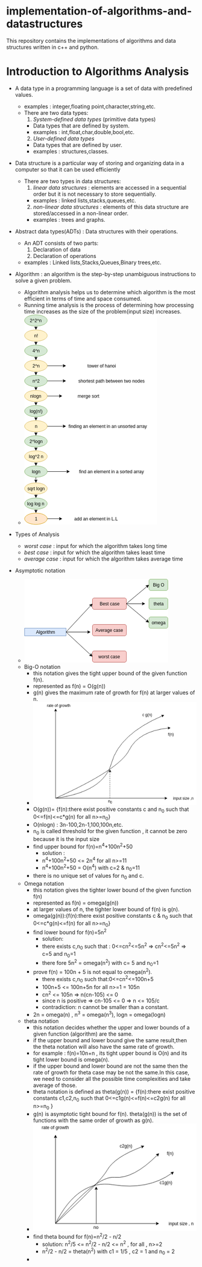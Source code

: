 # implementation-of-algorithms-and-datastructures
This repository contains the implementations of algorithms and data structures written in c++ and python.

# Introduction to Algorithms Analysis
- A data type in a programming language is a set of data with predefined values.
  - examples : integer,floating point,character,string,etc.
  - There are two data types:
    1. *System-defined data types* (primitive data types)
      - Data types that are defined by system.
      - examples : int,float,char,double,bool,etc.  
    2. *User-defined data types*
      - Data types that are defined by user.
      - examples : structures,classes.

- Data structure is a particular way of storing and organizing data in a computer so that it can be used efficiently
  - There are two types in data structures:
    1. *linear data structures* : elements are accessed in a sequential order but it is not necessary to store sequentially.
      - examples : linked lists,stacks,queues,etc.
    2. *non-linear data structures* : elements of this data structure are stored/accessed in a non-linear order.
      - examples : trees and graphs.

- Abstract data types(ADTs) : Data structures with their operations.
  - An ADT consists of two parts:
    1. Declaration of data
    2. Declaration of operations
  - examples : Linked lists,Stacks,Queues,Binary trees,etc.

- Algorithm : an algorithm is the step-by-step unambiguous instructions to solve a given problem.
  - Algorithm analysis helps us to determine which algorithm is the most efficient in terms of time and space consumed.
  - Running time analysis is the process of determining how processing time increases as the size of the problem(input size)       increases.
  -  ![relationship between different rate of growth](/images/rate_of_growth.png)
  
- Types of Analysis
  - *worst case* : input for which the algorithm takes long time
  - *best case* : input for which the algorithm takes least time
  - *average case* : input for which the algorithm takes average time
  
- Asymptotic notation 
  - ![asymptotic notation](/images/asymptotic.png)
  - Big-O notation
    - this notation gives the tight upper bound of the given function f(n).
    - represented as f(n) = O(g(n)) 
    - g(n) gives the maximum rate of growth for f(n) at larger values of n.
    - ![Big-O notation](images/bigO.png)
    - O(g(n))= {f(n):there exist positive constants c and n<sub>0</sub> such that 0<=f(n)<=c*g(n) for all n>=n<sub>0</sub>}
    - O(nlogn) : 3n-100,2n-1,100,100n,etc.
    - n<sub>0</sub> is called threshold for the given function , it cannot be zero because it is the input size
    - find upper bound for f(n)=n<sup>4</sup>+100n<sup>2</sup>+50
      - solution : 
      - n<sup>4</sup>+100n<sup>2</sup>+50 <= 2n<sup>4</sup> for all n>=11 
      - n<sup>4</sup>+100n<sup>2</sup>+50 = O(n<sup>4</sup>) with c=2 & n<sub>0</sub>=11                                     
    - there is no unique set of values for n<sub>0</sub> and c.
  - Omega notation
    - this notation gives the tighter lower bound of the given function f(n)
    - represented as f(n) = omega(g(n))
    - at larger values of n, the tighter lower bound of f(n) is g(n).
    - omega(g(n)):{f(n):there exist positive constants c & n<sub>0</sub> such that 0<=c*g(n)<=f(n) for all n>=n<sub>0</sub>}
    - find lower bound for f(n)=5n<sup>2</sup>
      - solution: 
      - there exists c,n<sub>0</sub> such that : 0<=cn<sup>2</sup><=5n<sup>2</sup> => cn<sup>2</sup><=5n<sup>2</sup> => c=5 and n<sub>0</sub>=1
      - there fore 5n<sup>2</sup> = omega(n<sup>2</sup>) with c= 5 and n<sub>0</sub>=1
    - prove f(n) = 100n + 5 is not equal to omega(n<sup>2</sup>).
      - there exists c,n<sub>0</sub> such that:0<=cn<sup>2</sup><=100n+5
      - 100n+5 <= 100n+5n for all n>=1 = 105n
      - cn<sup>2</sup> <= 105n => n(cn-105) <= 0
      - since n is positive => cn-105 <= 0 => n <= 105/c
      - contradiction: n cannot be smaller than a constant.
    - 2n = omega(n) , n<sup>3</sup> = omega(n<sup>3</sup>), logn = omega(logn)
  - theta notation
    - this notation decides whether the upper and lower bounds of a given function (algorithm) are the same.
    - if the upper bound and lower bound give the same result,then the theta notation will also have the same rate of growth.
    - for example : f(n)=10n+n , its tight upper bound is O(n) and its tight lower bound is omega(n).
    - if the upper bound and lower bound are not the same then the rate of growth for theta case may be not the same.In this case, we need to consider all the possible time complexities and take average of those.
    - theta notation is defined as theta(g(n)) = {f(n):there exist positive constants c1,c2,n<sub>0</sub> such that 0<=c1g(n)<=f(n)<=c2g(n) for all n>=n<sub>0</sub> } 
    - g(n) is asymptotic tight bound for f(n). theta(g(n)) is the set of functions with the same order of growth as g(n).
    - ![theta function](images/theta.png)
    - find theta bound for f(n)=n<sup>2</sup>/2 - n/2
      - solution:  n<sup>2</sup>/5 <= n<sup>2</sup>/2 - n/2 <= n<sup>2</sup> , for all , n>=2
      - n<sup>2</sup>/2 - n/2 = theta(n<sup>2</sup>) with c1 = 1/5 , c2 = 1 and n<sub>0</sub> = 2
    - 
    
      
      
